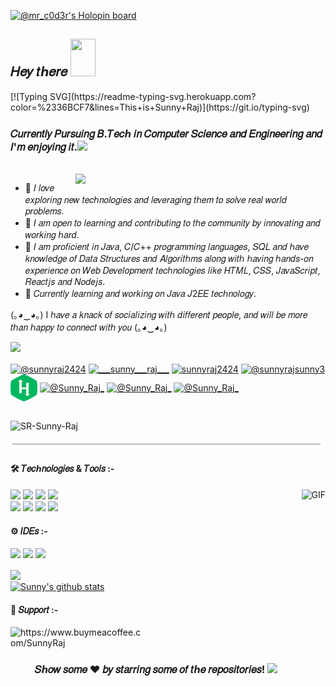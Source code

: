 [![@mr_c0d3r's Holopin board](https://holopin.me/mr_c0d3r)](https://holopin.io/@mr_c0d3r)
<h2> 𝐻𝑒𝑦 𝑡ℎ𝑒𝑟𝑒 <img src="https://media.giphy.com/media/QX1OLGwOdE2X5kjn9w/giphy.gif" height="60" width="40"></h2>
<!-- <h3 style=font-family: 'Fuzzy Bubbles', cursive;>𝐼'𝑚 𝑆𝑢𝑛𝑛𝑦 𝑅𝑎𝑗!<img src="https://media.giphy.com/media/mGcNjsfWAjY5AEZNw6/giphy.gif" width="50"></h3> -->
[![Typing SVG](https://readme-typing-svg.herokuapp.com?color=%2336BCF7&lines=This+is+Sunny+Raj)](https://git.io/typing-svg)
<h3> 𝐶𝑢𝑟𝑟𝑒𝑛𝑡𝑙𝑦 𝑃𝑢𝑟𝑠𝑢𝑖𝑛𝑔 𝐵.𝑇𝑒𝑐ℎ 𝑖𝑛 𝐶𝑜𝑚𝑝𝑢𝑡𝑒𝑟 𝑆𝑐𝑖𝑒𝑛𝑐𝑒 𝑎𝑛𝑑 𝐸𝑛𝑔𝑖𝑛𝑒𝑒𝑟𝑖𝑛𝑔 𝑎𝑛𝑑 𝐼'𝑚 𝑒𝑛𝑗𝑜𝑦𝑖𝑛𝑔 𝑖𝑡.<img src="https://media.giphy.com/media/VgCDAzcKvsR6OM0uWg/giphy.gif" width="50"> </h3><br>

<img align='right' src="https://media.giphy.com/media/SEiFq3e1S4xyQGzird/giphy.gif" width="400">
<!-- <img align='right' src="https://media.giphy.com/media/7G9YhMtnt2FQR9Sscd/giphy.gif" width="400"> -->

<!-- 
- 🎓 I'm currently learning - Backend Web Development//fsymbols.com
- 🤿 I'm looking forward to collaborate on topics related to - DSA , Web Development , Python , Java , C/C++
- 🐞 Fun Fact -: Code is like humor. When you have to explain it , it's bad -->
<ul>
<li>📌 𝐼 𝑙𝑜𝑣𝑒 𝑒𝑥𝑝𝑙𝑜𝑟𝑖𝑛𝑔 𝑛𝑒𝑤 𝑡𝑒𝑐ℎ𝑛𝑜𝑙𝑜𝑔𝑖𝑒𝑠 𝑎𝑛𝑑 𝑙𝑒𝑣𝑒𝑟𝑎𝑔𝑖𝑛𝑔 𝑡ℎ𝑒𝑚 𝑡𝑜 𝑠𝑜𝑙𝑣𝑒 𝑟𝑒𝑎𝑙 𝑤𝑜𝑟𝑙𝑑 𝑝𝑟𝑜𝑏𝑙𝑒𝑚𝑠.</li>
<li>📌 𝐼 𝑎𝑚 𝑜𝑝𝑒𝑛 𝑡𝑜 𝑙𝑒𝑎𝑟𝑛𝑖𝑛𝑔 𝑎𝑛𝑑 𝑐𝑜𝑛𝑡𝑟𝑖𝑏𝑢𝑡𝑖𝑛𝑔 𝑡𝑜 𝑡ℎ𝑒 𝑐𝑜𝑚𝑚𝑢𝑛𝑖𝑡𝑦 𝑏𝑦 𝑖𝑛𝑛𝑜𝑣𝑎𝑡𝑖𝑛𝑔 𝑎𝑛𝑑 𝑤𝑜𝑟𝑘𝑖𝑛𝑔 ℎ𝑎𝑟𝑑.</li>
<li>📌 𝐼 𝑎𝑚 𝑝𝑟𝑜𝑓𝑖𝑐𝑖𝑒𝑛𝑡 𝑖𝑛 𝐽𝑎𝑣𝑎, 𝐶/𝐶++ 𝑝𝑟𝑜𝑔𝑟𝑎𝑚𝑚𝑖𝑛𝑔 𝑙𝑎𝑛𝑔𝑢𝑎𝑔𝑒𝑠, 𝑆𝑄𝐿 𝑎𝑛𝑑 ℎ𝑎𝑣𝑒 𝑘𝑛𝑜𝑤𝑙𝑒𝑑𝑔𝑒 𝑜𝑓 𝐷𝑎𝑡𝑎 𝑆𝑡𝑟𝑢𝑐𝑡𝑢𝑟𝑒𝑠 𝑎𝑛𝑑 𝐴𝑙𝑔𝑜𝑟𝑖𝑡ℎ𝑚𝑠 𝑎𝑙𝑜𝑛𝑔 𝑤𝑖𝑡ℎ ℎ𝑎𝑣𝑖𝑛𝑔 ℎ𝑎𝑛𝑑𝑠-𝑜𝑛 𝑒𝑥𝑝𝑒𝑟𝑖𝑒𝑛𝑐𝑒 𝑜𝑛 𝑊𝑒𝑏 𝐷𝑒𝑣𝑒𝑙𝑜𝑝𝑚𝑒𝑛𝑡 𝑡𝑒𝑐ℎ𝑛𝑜𝑙𝑜𝑔𝑖𝑒𝑠 𝑙𝑖𝑘𝑒 𝐻𝑇𝑀𝐿, 𝐶𝑆𝑆, 𝐽𝑎𝑣𝑎𝑆𝑐𝑟𝑖𝑝𝑡, 𝑅𝑒𝑎𝑐𝑡𝑗𝑠 𝑎𝑛𝑑 𝑁𝑜𝑑𝑒𝑗𝑠.</li>
<li>📌 𝐶𝑢𝑟𝑟𝑒𝑛𝑡𝑙𝑦 𝑙𝑒𝑎𝑟𝑛𝑖𝑛𝑔 𝑎𝑛𝑑 𝑤𝑜𝑟𝑘𝑖𝑛𝑔 𝑜𝑛 𝐽𝑎𝑣𝑎 𝐽2𝐸𝐸 𝑡𝑒𝑐ℎ𝑛𝑜𝑙𝑜𝑔𝑦.</li>
</ul>

<!-- https://assets5.lottiefiles.com/packages/lf20_tsdnk8ut.json -->
(｡◕‿◕｡) I ℎ𝑎𝑣𝑒 𝑎 𝑘𝑛𝑎𝑐𝑘 𝑜𝑓 𝑠𝑜𝑐𝑖𝑎𝑙𝑖𝑧𝑖𝑛𝑔 𝑤𝑖𝑡ℎ 𝑑𝑖𝑓𝑓𝑒𝑟𝑒𝑛𝑡 𝑝𝑒𝑜𝑝𝑙𝑒, 𝑎𝑛𝑑 𝑤𝑖𝑙𝑙 𝑏𝑒 𝑚𝑜𝑟𝑒 𝑡ℎ𝑎𝑛 ℎ𝑎𝑝𝑝𝑦 𝑡𝑜 𝑐𝑜𝑛𝑛𝑒𝑐𝑡 𝑤𝑖𝑡ℎ 𝑦𝑜𝑢 (｡◕‿◕｡)
<br>
<!-- (｡◕‿◕｡) I ℎ𝑎𝑣𝑒 𝑎 𝑘𝑛𝑎𝑐𝑘 𝑜𝑓 𝑠𝑜𝑐𝑖𝑎𝑙𝑖𝑧𝑖𝑛𝑔 𝑤𝑖𝑡ℎ 𝑑𝑖𝑓𝑓𝑒𝑟𝑒𝑛𝑡 𝑝𝑒𝑜𝑝𝑙𝑒, 𝑎𝑛𝑑 𝑤𝑖𝑙𝑙 𝑏𝑒 𝑚𝑜𝑟𝑒 𝑡ℎ𝑎𝑛 ℎ𝑎𝑝𝑝𝑦 𝑡𝑜 𝑐𝑜𝑛𝑛𝑒𝑐𝑡 𝑤𝑖𝑡ℎ 𝑦𝑜𝑢 (｡◕‿◕｡) -->
  
<img src="https://media.giphy.com/media/7xWWnhbzGtpwEcbYvP/giphy.gif" width="100">

<p align="left">
<a href="https://dev.to/@sunnyraj2424" target="blank"><img align="center" src="https://d2fltix0v2e0sb.cloudfront.net/dev-black.png" alt="@sunnyraj2424" height="43" width="43" /></a>
<a href="https://instagram.com/___sunny___raj___" target="blank"><img align="center" src="https://img.icons8.com/cute-clipart/2x/instagram-new.png" alt="___sunny___raj___" height="43" width="43" /></a>
<a href="https://linkedin.com/in/sunnyraj2424" target="blank"><img align="center" src="https://img.icons8.com/cute-clipart/2x/linkedin.png" alt="sunnyraj2424" height="43" width="43" /></a>
<a href="https://twitter.com/@sunnyrajsunny3" target="blank"><img align="center" src="https://img.icons8.com/cute-clipart/2x/twitter.png" alt="@sunnyrajsunny3" height="43" width="43" /></a>
<a href="https://www.hackerrank.com/Sunny_Raj_2023" target="blank"><img align="center" src="https://github.com/amangupta37/KNOW-ME-app/blob/main/hacker-rank.png" alt="@Sunny_Raj_" height="43" width="43" /></a>
<a href="https://leetcode.com/SR-Sunny-Raj/" target="blank"><img align="center" src="https://img.icons8.com/external-tal-revivo-shadow-tal-revivo/43/000000/external-level-up-your-coding-skills-and-quickly-land-a-job-logo-shadow-tal-revivo.png" alt="@Sunny_Raj_" /></a>
<a href="https://www.codechef.com/users/mr_c0d3r" target="blank"><img align="center" src="https://img.icons8.com/ios/43/000000/codechef.png" alt="@Sunny_Raj_" /></a>
<a href="https://auth.geeksforgeeks.org/user/sunnyraj1333/practice" target="blank"><img align="center" src="https://img.icons8.com/color/43/000000/GeeksforGeeks.png" alt="@Sunny_Raj_" /></a>
  
  
</br>
<br> 
<p>
    <align="center"> <img src="https://komarev.com/ghpvc/?username=SR-Sunny-Raj&label=Visitors%20&color=0e75b6&style=plastic" alt="SR-Sunny-Raj" />
</p>
<img src="https://github.com/KKhushhalR2405/Bio/blob/master/border.gif" width="1100px" height="10px"></h2>

<!-- #### 🛠️ Technologies & Tools :- -->
<h4> 🛠️ 𝑇𝑒𝑐ℎ𝑛𝑜𝑙𝑜𝑔𝑖𝑒𝑠 & 𝑇𝑜𝑜𝑙𝑠 :- </h4>
<img align="right" alt="GIF" height="300px" src="https://media.giphy.com/media/xT9IgzoKnwFNmISR8I/giphy.gif" />
<p float="left">
<img src="https://img.icons8.com/color/64/c-programming.png"/>
<img src="https://img.icons8.com/color/64/c-plus-plus-logo.png"/>
<img src="https://img.icons8.com/color/64/java-coffee-cup-logo--v1.png"/>
<img src="https://img.icons8.com/color/64/python.png"/>
<br>
<img src="https://img.icons8.com/color/64/html-5--v1.png"/>
<img src="https://img.icons8.com/color/64/css3.png"/>
<img src="https://img.icons8.com/color/64/javascript--v1.png"/>
<img src="https://img.icons8.com/color/64/nodejs.png"/>
</p>

<!-- #### ⚙ IDEs :- -->
<h4> ⚙ 𝐼𝐷𝐸𝑠 :-</h4>
<p float="left">
<img src="https://img.icons8.com/color/64/000000/pycharm.png"/>
<img src="https://img.icons8.com/color/64/000000/intellij-idea.png"/>
<img src="https://img.icons8.com/fluent/64/000000/visual-studio-code-2019.png"/>
</p>

<p align="left">
<a href="https://github.com/SR-Sunny-Raj">
<img align="center" src="https://github-readme-stats.vercel.app/api/top-langs/?username=SR-Sunny-Raj&theme=calm&line_height=10&langs_count=8&layout=compact" />
</a>
<br>
<a href="https://github.com/SR-Sunny-Raj">
 <img align="center" src="https://github-readme-stats.vercel.app/api?username=SR-Sunny-Raj&show_icons=true&theme=calm&line_height=27" alt="Sunny's github stats"/>
</a></p>
  
<!-- [![Readme Card](https://github-readme-stats.vercel.app/api/pin/?username=SR-Sunny-Raj&repo=Hacktoberfest2022-for-everyone&show_owner=true&theme=gruvbox_light)](https://github.com/SR-Sunny-Raj/Hacktoberfest2022-for-everyone) -->
  
<!-- #### 🔰 Support :- -->
<h4> 🔰 𝑆𝑢𝑝𝑝𝑜𝑟𝑡 :-</h4>
<p float="left">
<a href="https://www.buymeacoffee.com/SunnyRaj"> <img align="left" src="https://cdn.buymeacoffee.com/buttons/v2/default-yellow.png" height="50" width="210" alt="https://www.buymeacoffee.com/SunnyRaj" /></a></p><br><br>

<h3 align="center">
<!-- Show some ❤️ by starring some of the repositories! -->
𝑆ℎ𝑜𝑤 𝑠𝑜𝑚𝑒 ❤️ 𝑏𝑦 𝑠𝑡𝑎𝑟𝑟𝑖𝑛𝑔 𝑠𝑜𝑚𝑒 𝑜𝑓 𝑡ℎ𝑒 𝑟𝑒𝑝𝑜𝑠𝑖𝑡𝑜𝑟𝑖𝑒𝑠!
<img src="https://emojis.slackmojis.com/emojis/images/1588315024/8823/hyperkitty.gif?1588315024" width="30"></h3>
